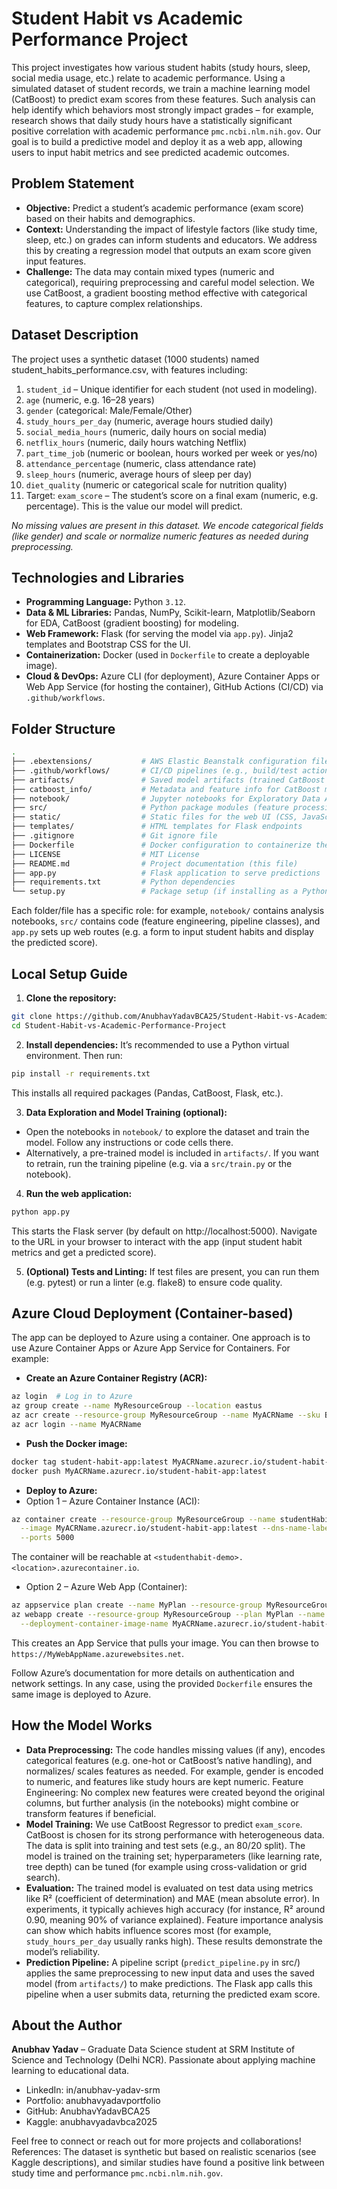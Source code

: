 # Student Habit vs Academic Performance Project

This project investigates how various student habits (study hours, sleep, social media usage, etc.) relate to academic performance. Using a simulated dataset of student records, we train a machine learning model (CatBoost) to predict exam scores from these features. Such analysis can help identify which behaviors most strongly impact grades – for example, research shows that daily study hours have a statistically significant positive correlation with academic performance ```pmc.ncbi.nlm.nih.gov```. Our goal is to build a predictive model and deploy it as a web app, allowing users to input habit metrics and see predicted academic outcomes.

## Problem Statement
- **Objective:** Predict a student’s academic performance (exam score) based on their habits and demographics.
- **Context:** Understanding the impact of lifestyle factors (like study time, sleep, etc.) on grades can inform students and educators. We address this by creating a regression model that outputs an exam score given input features.
- **Challenge:** The data may contain mixed types (numeric and categorical), requiring preprocessing and careful model selection. We use CatBoost, a gradient boosting method effective with categorical features, to capture complex relationships.

## Dataset Description
The project uses a synthetic dataset (1000 students) named student_habits_performance.csv, with features including:
1. ```student_id``` – Unique identifier for each student (not used in modeling).
2. ```age``` (numeric, e.g. 16–28 years)
3. ```gender``` (categorical: Male/Female/Other)
4. ```study_hours_per_day``` (numeric, average hours studied daily)
5. ```social_media_hours``` (numeric, daily hours on social media)
6. ```netflix_hours``` (numeric, daily hours watching Netflix)
7. ```part_time_job``` (numeric or boolean, hours worked per week or yes/no)
8. ```attendance_percentage``` (numeric, class attendance rate)
9. ```sleep_hours``` (numeric, average hours of sleep per day)
10. ```diet_quality``` (numeric or categorical scale for nutrition quality)
11. Target: ```exam_score``` – The student’s score on a final exam (numeric, e.g. percentage). This is the value our model will predict.

*No missing values are present in this dataset. We encode categorical fields (like gender) and scale or normalize numeric features as needed during preprocessing.*

## Technologies and Libraries
- **Programming Language:** Python ```3.12```.
- **Data & ML Libraries:** Pandas, NumPy, Scikit-learn, Matplotlib/Seaborn for EDA, CatBoost (gradient boosting) for modeling.
- **Web Framework:** Flask (for serving the model via ```app.py```). Jinja2 templates and Bootstrap CSS for the UI.
- **Containerization:** Docker (used in ```Dockerfile``` to create a deployable image).
- **Cloud & DevOps:** Azure CLI (for deployment), Azure Container Apps or Web App Service (for hosting the container), GitHub Actions (CI/CD) via ```.github/workflows```.

## Folder Structure
```bash
.
├── .ebextensions/           # AWS Elastic Beanstalk configuration files (if used)
├── .github/workflows/       # CI/CD pipelines (e.g., build/test actions)
├── artifacts/               # Saved model artifacts (trained CatBoost model, encoders, etc.)
├── catboost_info/           # Metadata and feature info for CatBoost model
├── notebook/                # Jupyter notebooks for Exploratory Data Analysis (EDA) and model training
├── src/                     # Python package modules (feature processing, model training/prediction)
├── static/                  # Static files for the web UI (CSS, JavaScript, images)
├── templates/               # HTML templates for Flask endpoints
├── .gitignore               # Git ignore file
├── Dockerfile               # Docker configuration to containerize the app
├── LICENSE                  # MIT License
├── README.md                # Project documentation (this file)
├── app.py                   # Flask application to serve predictions
├── requirements.txt         # Python dependencies
└── setup.py                 # Package setup (if installing as a Python package)
```

Each folder/file has a specific role: for example, ```notebook/``` contains analysis notebooks, ```src/``` contains code (feature engineering, pipeline classes), and ```app.py``` sets up web routes (e.g. a form to input student habits and display the predicted score).

## Local Setup Guide
1. **Clone the repository:**
```bash
git clone https://github.com/AnubhavYadavBCA25/Student-Habit-vs-Academic-Performance-Project.git
cd Student-Habit-vs-Academic-Performance-Project
```

2. **Install dependencies:**
It’s recommended to use a Python virtual environment. Then run:
```bash
pip install -r requirements.txt
```
This installs all required packages (Pandas, CatBoost, Flask, etc.).

3. **Data Exploration and Model Training (optional):**
- Open the notebooks in ```notebook/``` to explore the dataset and train the model. Follow any instructions or code cells there.
- Alternatively, a pre-trained model is included in ```artifacts/```. If you want to retrain, run the training pipeline (e.g. via a ```src/train.py``` or the notebook).

4. **Run the web application:**
```bash
python app.py
```
This starts the Flask server (by default on http://localhost:5000). Navigate to the URL in your browser to interact with the app (input student habit metrics and get a predicted score).

5. **(Optional) Tests and Linting:**
If test files are present, you can run them (e.g. pytest) or run a linter (e.g. flake8) to ensure code quality. 

## Azure Cloud Deployment (Container-based)
The app can be deployed to Azure using a container. One approach is to use Azure Container Apps or Azure App Service for Containers. For example:

- **Create an Azure Container Registry (ACR):**
```bash
az login  # Log in to Azure
az group create --name MyResourceGroup --location eastus
az acr create --resource-group MyResourceGroup --name MyACRName --sku Basic
az acr login --name MyACRName
```

- **Push the Docker image:**
```bash
docker tag student-habit-app:latest MyACRName.azurecr.io/student-habit-app:latest
docker push MyACRName.azurecr.io/student-habit-app:latest
```

- **Deploy to Azure:**
- Option 1 – Azure Container Instance (ACI):
```bash
az container create --resource-group MyResourceGroup --name studentHabitApp \
  --image MyACRName.azurecr.io/student-habit-app:latest --dns-name-label studenthabit-demo \
  --ports 5000
```
The container will be reachable at ```<studenthabit-demo>.<location>.azurecontainer.io```.

- Option 2 – Azure Web App (Container):
```bash
az appservice plan create --name MyPlan --resource-group MyResourceGroup --is-linux
az webapp create --resource-group MyResourceGroup --plan MyPlan --name MyWebAppName \
  --deployment-container-image-name MyACRName.azurecr.io/student-habit-app:latest
```
This creates an App Service that pulls your image. You can then browse to ```https://MyWebAppName.azurewebsites.net```.

Follow Azure’s documentation for more details on authentication and network settings. In any case, using the provided ```Dockerfile``` ensures the same image is deployed to Azure.

## How the Model Works
- **Data Preprocessing:** The code handles missing values (if any), encodes categorical features (e.g. one-hot or CatBoost’s native handling), and normalizes/ scales features as needed. For example, gender is encoded to numeric, and features like study hours are kept numeric.
Feature Engineering: No complex new features were created beyond the original columns, but further analysis (in the notebooks) might combine or transform features if beneficial.
- **Model Training:** We use CatBoost Regressor to predict ```exam_score```. CatBoost is chosen for its strong performance with heterogeneous data. The data is split into training and test sets (e.g., an 80/20 split). The model is trained on the training set; hyperparameters (like learning rate, tree depth) can be tuned (for example using cross-validation or grid search).
- **Evaluation:** The trained model is evaluated on test data using metrics like R² (coefficient of determination) and MAE (mean absolute error). In experiments, it typically achieves high accuracy (for instance, R² around 0.90, meaning 90% of variance explained). Feature importance analysis can show which habits influence scores most (for example, ```study_hours_per_day``` usually ranks high). These results demonstrate the model’s reliability.
- **Prediction Pipeline:** A pipeline script (```predict_pipeline.py``` in src/) applies the same preprocessing to new input data and uses the saved model (from ```artifacts/```) to make predictions. The Flask app calls this pipeline when a user submits data, returning the predicted exam score.

## About the Author
**Anubhav Yadav** – Graduate Data Science student at SRM Institute of Science and Technology (Delhi NCR). Passionate about applying machine learning to educational data.

- LinkedIn: in/anubhav-yadav-srm
- Portfolio: anubhavyadavportfolio
- GitHub: AnubhavYadavBCA25
- Kaggle: anubhavyadavbca2025

Feel free to connect or reach out for more projects and collaborations! References: The dataset is synthetic but based on realistic scenarios (see Kaggle descriptions), and similar studies have found a positive link between study time and performance ```pmc.ncbi.nlm.nih.gov```.


